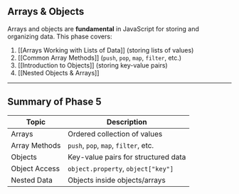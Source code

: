 ## Arrays & Objects

Arrays and objects are **fundamental** in JavaScript for storing and organizing data. 
This phase covers:
1. [[Arrays Working with Lists of Data]] (storing lists of values)
2. [[Common Array Methods]] (`push`, `pop`, `map`, `filter`, etc.)
3. [[Introduction to Objects]] (storing key-value pairs)
4. [[Nested Objects & Arrays]]
---
## Summary of Phase 5

|Topic|Description|
|---|---|
|Arrays|Ordered collection of values|
|Array Methods|`push`, `pop`, `map`, `filter`, etc.|
|Objects|Key-value pairs for structured data|
|Object Access|`object.property`, `object["key"]`|
|Nested Data|Objects inside objects/arrays|
